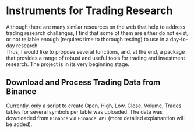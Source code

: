 # Instruments for Trading Research

Although there are many similar resources on the web that help to address trading research challanges, I find that some of them are either do not exist, or not reliable enough (requires time to thorough testing) to use in a day-to-day research.<br>
Thus, I would like to propose several functions, and, at the end, a package that provides a range of robust and useful tools for trading and investment research.
The project is in its very beginning stage. 

## Download and Process Trading Data from Binance
Currently, only a script to create Open, High, Low, Close, Volume, Trades tables for several symbols per table was uploaded. The data was downloaded from `Binance` via `Binance API` (more detailed explanantion will be added).<br>
